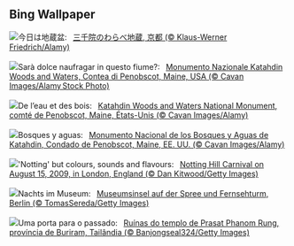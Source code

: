 ## Bing Wallpaper
![](https://www.bing.com/th?id=OHR.JizoFestival2024_JA-JP8040094666_UHD.jpg&w=1000)今日は地蔵盆:&nbsp;&ensp;[三千院のわらべ地蔵, 京都 (© Klaus-Werner Friedrich/Alamy)](https://www.bing.com/th?id=OHR.JizoFestival2024_JA-JP8040094666_UHD.jpg)
<br><br/>
![](https://www.bing.com/th?id=OHR.KatahdinWoods_IT-IT5335389072_UHD.jpg&w=1000)Sarà dolce naufragar in questo fiume?:&nbsp;&ensp;[Monumento Nazionale Katahdin Woods and Waters, Contea di Penobscot, Maine, USA (© Cavan Images/Alamy Stock Photo)](https://www.bing.com/th?id=OHR.KatahdinWoods_IT-IT5335389072_UHD.jpg)
<br><br/>
![](https://www.bing.com/th?id=OHR.KatahdinWoods_FR-FR8416030061_UHD.jpg&w=1000)De l’eau et des bois:&nbsp;&ensp;[Katahdin Woods and Waters National Monument, comté de Penobscot, Maine, États-Unis (© Cavan Images/Alamy)](https://www.bing.com/th?id=OHR.KatahdinWoods_FR-FR8416030061_UHD.jpg)
<br><br/>
![](https://www.bing.com/th?id=OHR.KatahdinWoods_ES-ES2494481024_UHD.jpg&w=1000)Bosques y aguas:&nbsp;&ensp;[Monumento Nacional de los Bosques y Aguas de Katahdin, Condado de Penobscot, Maine, EE. UU. (© Cavan Images/Alamy)](https://www.bing.com/th?id=OHR.KatahdinWoods_ES-ES2494481024_UHD.jpg)
<br><br/>
![](https://www.bing.com/th?id=OHR.NottingHillCarnival2024_EN-GB9324576606_UHD.jpg&w=1000)'Notting' but colours, sounds and flavours:&nbsp;&ensp;[Notting Hill Carnival on August 15, 2009, in London, England (© Dan Kitwood/Getty Images)](https://www.bing.com/th?id=OHR.NottingHillCarnival2024_EN-GB9324576606_UHD.jpg)
<br><br/>
![](https://www.bing.com/th?id=OHR.MuseumsinselSpree_DE-DE8201453372_UHD.jpg&w=1000)Nachts im Museum:&nbsp;&ensp;[Museumsinsel auf der Spree und Fernsehturm, Berlin (© TomasSereda/Getty Images)](https://www.bing.com/th?id=OHR.MuseumsinselSpree_DE-DE8201453372_UHD.jpg)
<br><br/>
![](https://www.bing.com/th?id=OHR.PrasatPhanom_PT-BR0925050083_UHD.jpg&w=1000)Uma porta para o passado:&nbsp;&ensp;[Ruínas do templo de Prasat Phanom Rung, província de Buriram, Tailândia (© Banjongseal324/Getty Images)](https://www.bing.com/th?id=OHR.PrasatPhanom_PT-BR0925050083_UHD.jpg)
<br><br/>

